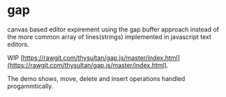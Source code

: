 # gap

canvas based editor expirement using the gap buffer approach instead of the more common array of lines(strings) implemented in javascript text editors. 

WIP [https://rawgit.com/thysultan/gap.js/master/index.html](https://rawgit.com/thysultan/gap.js/master/index.html).

The demo shows, move, delete and insert operations handled progammtically.
